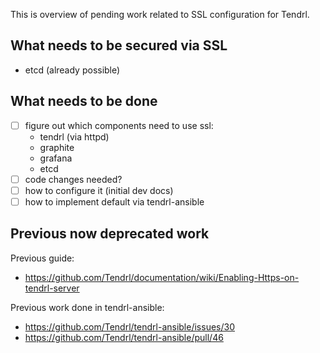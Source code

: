 This is overview of pending work related to SSL configuration for Tendrl.

## What needs to be secured via SSL

* etcd (already possible)

## What needs to be done

* [ ] figure out which components need to use ssl:
   - tendrl (via httpd)
   - graphite
   - grafana
   - etcd
* [ ] code changes needed?
* [ ] how to configure it (initial dev docs)
* [ ] how to implement default via tendrl-ansible

## Previous now deprecated work

Previous guide:

* https://github.com/Tendrl/documentation/wiki/Enabling-Https-on-tendrl-server

Previous work done in tendrl-ansible:

* https://github.com/Tendrl/tendrl-ansible/issues/30
* https://github.com/Tendrl/tendrl-ansible/pull/46


